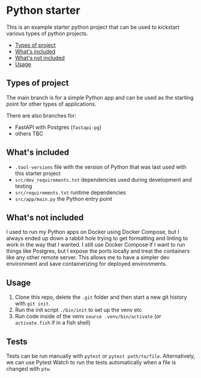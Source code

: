 # Python starter

This is an example starter python project that can be used to kickstart various types of python projects.

- [Types of project](#types-of-project)
- [What's included](#whats-included)
- [What's not included](#whats-not-included)
- [Usage](#usage)

## Types of project

The main branch is for a simple Python app and can be used as the starting point for other types of applications.

There are also branches for:

- FastAPI with Postgres (`fastapi-pg`)
- others TBC

## What's included

- `.tool-versions` file with the version of Python that was last used with this starter project
- `src/dev_requirements.txt` dependencies used during development and testing
- `src/requirements.txt` runtime dependencies
- `src/app/main.py` the Python entry point

## What's not included

I used to run my Python apps on Docker using Docker Compose, but I always ended up down a rabbit hole trying to get formatting and linting to work in the way that I wanted. I still use Docker Compose if I want to run things like Postgres, but I expose the ports locally and treat the containers like any other remote server. This allows me to have a simpler dev environment and save containerizing for deployed environments.

## Usage

1. Clone this repo, delete the `.git` folder and then start a new git history with `git init`.
2. Run the init script `./bin/init` to set up the venv etc
3. Run code inside of the venv `source .venv/bin/activate` (or `activate.fish` if in a fish shell)

## Tests

Tests can be run manually with `pytest` or `pytest path/to/file`. Alternatively, we can use Pytest Watch to run the tests automatically when a file is changed with `ptw`.
